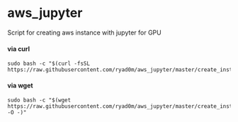 # aws_jupyter
Script for creating aws instance with jupyter for GPU

#### via curl

```shell
sudo bash -c "$(curl -fsSL https://raw.githubusercontent.com/ryad0m/aws_jupyter/master/create_instance.sh)"
```

#### via wget

```shell
sudo bash -c "$(wget https://raw.githubusercontent.com/ryad0m/aws_jupyter/master/create_instance.sh -O -)"
```
